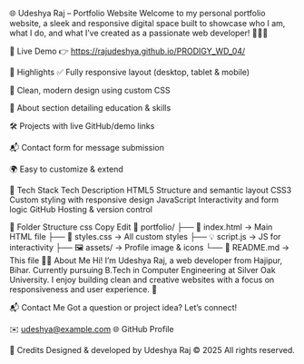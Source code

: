 🌐 Udeshya Raj – Portfolio Website
Welcome to my personal portfolio website, a sleek and responsive digital space built to showcase who I am, what I do, and what I’ve created as a passionate web developer! 👨‍💻✨


🚀 Live Demo
👉  https://rajudeshya.github.io/PRODIGY_WD_04/

📌 Highlights
✅ Fully responsive layout (desktop, tablet & mobile)

🎨 Clean, modern design using custom CSS

🧠 About section detailing education & skills

🛠️ Projects with live GitHub/demo links

📬 Contact form for message submission

🌍 Easy to customize & extend

🔧 Tech Stack
Tech	Description
HTML5	Structure and semantic layout
CSS3	Custom styling with responsive design
JavaScript	Interactivity and form logic
GitHub	Hosting & version control

📂 Folder Structure
css
Copy
Edit
📁 portfolio/
├── 📄 index.html         → Main HTML file
├── 🎨 styles.css         → All custom styles
├── 💡 script.js          → JS for interactivity
├── 🖼️ assets/             → Profile image & icons
└── 📄 README.md           → This file
👨‍💻 About Me
Hi! I’m Udeshya Raj, a web developer from Hajipur, Bihar.
Currently pursuing B.Tech in Computer Engineering at Silver Oak University.
I enjoy building clean and creative websites with a focus on responsiveness and user experience. 🌟

📬 Contact Me
Got a question or project idea? Let’s connect!

✉️ udeshya@example.com
🌐 GitHub Profile

📣 Credits
Designed & developed by Udeshya Raj
© 2025 All rights reserved.
